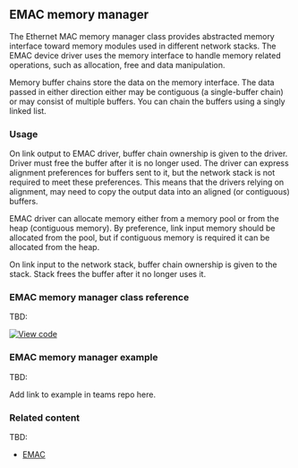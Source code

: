 ## EMAC memory manager

The Ethernet MAC memory manager class provides abstracted memory interface toward memory modules used in different network stacks. The EMAC device driver uses the memory interface to handle memory related operations, such as allocation, free and data manipulation.

Memory buffer chains store the data on the memory interface. The data passed in either direction either may be contiguous (a single-buffer chain) or may consist of multiple buffers. You can chain the buffers using a singly linked list.

### Usage

On link output to EMAC driver, buffer chain ownership is given to the driver. Driver must free the buffer after it is no longer used. The driver can express alignment preferences for buffers sent to it, but the network stack is not required to meet these preferences. This means that the drivers relying on alignment, may need to copy the output data into an aligned (or contiguous) buffers.

EMAC driver can allocate memory either from a memory pool or from the heap (contiguous memory). By preference, link input memory should be allocated from the pool, but if contiguous memory is required it can be allocated from the heap. 

On link input to the network stack, buffer chain ownership is given to the stack. Stack frees the buffer after it no longer uses it.

### EMAC memory manager class reference

TBD:

[![View code](https://www.mbed.com/embed/?type=library)](http://os-doc-builder.test.mbed.com/docs/development/mbed-os-api-doxy/class_emacmemorymanager.html)

### EMAC memory manager example

TBD:

Add link to example in teams repo here.

### Related content

TBD:

- [EMAC](/docs/development/reference/contributing/connectivity/EMAC.html)
